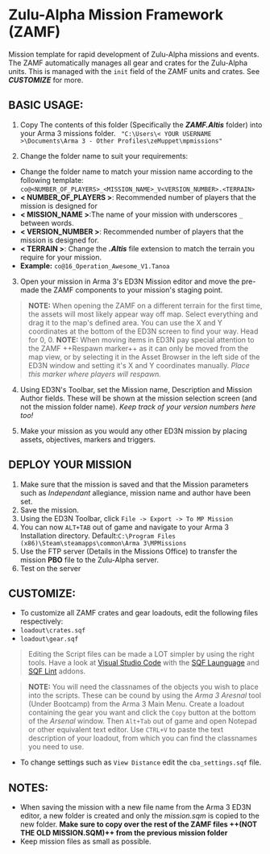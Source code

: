 # Zulu-Alpha Mission Framework (ZAMF)

Mission template for rapid development of Zulu-Alpha missions and events. The ZAMF automatically manages all gear and crates for the Zulu-Alpha units. This is managed with the `init` field of the ZAMF units and crates. See ***CUSTOMIZE*** for more.

## BASIC USAGE:

1. Copy The contents of this folder (Specifically the ***ZAMF.Altis*** folder) into your Arma 3 missions folder. `
"C:\Users\< YOUR USERNAME >\Documents\Arma 3 - Other Profiles\zeMuppet\mpmissions"`

2. Change the folder name to suit your requirements:
 * Change the folder name to match your mission name according to the following template: `co@<NUMBER_OF_PLAYERS>_<MISSION_NAME>_V<VERSION_NUMBER>.<TERRAIN>`
 * **< NUMBER\_OF\_PLAYERS >**: Recommended number of players that the mission is designed for
 * **< MISSION\_NAME >**:The name of your mission with underscores  `_` between words.
 * **< VERSION\_NUMBER >**: Recommended number of players that the mission is designed for.
 * **< TERRAIN >**: Change the ***.Altis*** file extension to match the terrain you require for your mission.
 * **Example:** `co@16_Operation_Awesome_V1.Tanoa`

3. Open your mission in Arma 3's ED3N Mission editor and move the pre-made the ZAMF components to your mission's staging point.
> **NOTE:** When opening the ZAMF on a different terrain for the first time, the assets will most likely appear way off map. Select everything and drag it to the map's defined area. You can use the X and Y coordinates at the bottom of the ED3N screen to find your way. Head for 0, 0.
> **NOTE:** When moving items in ED3N pay special attention to the ZAMF ++Respawn marker++ as it can only be moved from the map view, or by selecting it in the Asset Browser in the left side of the ED3N window and setting it's X and Y coordinates manually. *Place this marker where players will respawn.*

4. Using ED3N's Toolbar, set the Mission name, Description and Mission Author fields. These will be shown at the mission selection screen (and not the mission folder name). *Keep track of your version numbers here too!*

5. Make your mission as you would any other ED3N mission by placing assets, objectives, markers and triggers.

## DEPLOY YOUR MISSION
1. Make sure that the mission is saved and that the Mission parameters such as *Independant* allegiance, mission name and author have been set.
2. Save the mission.
3. Using the ED3N Toolbar, click `File -> Export -> To MP Mission`
4. You can now `ALT+TAB` out of game and navigate to your Arma 3 Installation directory. Default:`C:\Program Files (x86)\Steam\steamapps\common\Arma 3\MPMissions`
5. Use the FTP server (Details in the Missions Office) to transfer the mission **PBO** file to the Zulu-Alpha server.
6. Test on the server

## CUSTOMIZE:

* To customize all ZAMF crates and gear loadouts, edit the following files respectively:
 * `loadout\crates.sqf`
 * `loadout\gear.sqf`

> Editing the Script files can be made a LOT simpler by using the right tools. Have a look at [Visual Studio Code](https://code.visualstudio.com/) with the [SQF Launguage](https://marketplace.visualstudio.com/items?itemName=Armitxes.sqf) and [SQF Lint](https://marketplace.visualstudio.com/items?itemName=skacekachna.sqflint) addons.

>**NOTE:** You will need the classnames of the objects you wish to place into the scripts. These can be cound by using the *Arma 3 Aresnal* tool (Under Bootcamp) from the Arma 3 Main Menu. Create a loadout containing the gear you want and click the `Copy` button at the bottom of the *Arsenal* window. Then `Alt+Tab` out of game and open Notepad or other equivalent text editor. Use `CTRL+V` to paste the text description of your loadout, from which you can find the classnames you need to use.

* To change settings such as `View Distance` edit the `cba_settings.sqf` file.

## NOTES:

* When saving the mission with a new file name from the Arma 3 ED3N editor, a new folder is created and only the *mission.sqm* is copied to the new folder. **Make sure to copy over the rest of the ZAMF files ++(NOT THE OLD MISSION.SQM)++ from the previous mission folder**
* Keep mission files as small as possible.



